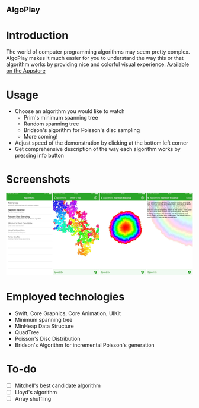 ## AlgoPlay
# Introduction
The world of computer programming algorithms may seem pretty complex. AlgoPlay makes it much easier for you to understand the way this or that algorithm works by providing nice and colorful visual experience.
<a href="https://itunes.apple.com/us/app/algoplay/id1163524925">Available on the Appstore</a>
# Usage
* Choose an algorithm you would like to watch
    * Prim's minimum spanning tree
    * Random spanning tree
    * Bridson's algorithm for Poisson's disc sampling
    * More coming!
* Adjust speed of the demonstration by clicking at the bottom left corner
* Get comprehensive description of the way each algorithm works by pressing info button

# Screenshots
![AlgoPlayScreenshot](Images/github_screens.jpg)

# Employed technologies
* Swift, Core Graphics, Core Animation, UIKit
* Minimum spanning tree
* MinHeap Data Structure
* QuadTree
* Poisson's Disc Distribution
* Bridson's Algorithm for incremental Poisson's generation

# To-do
- [ ] Mitchell's best candidate algorithm
- [ ] Lloyd's algorithm
- [ ] Array shuffling
